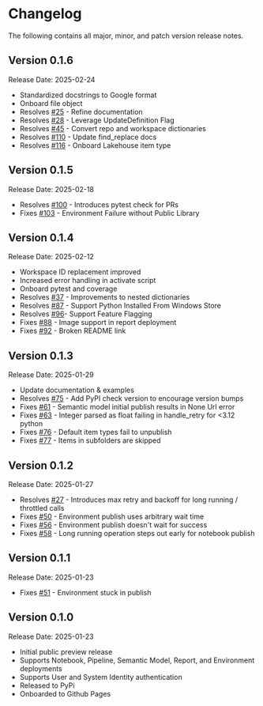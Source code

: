 # Changelog

The following contains all major, minor, and patch version release notes.

## Version 0.1.6

<span class="md-h2-subheader">Release Date: 2025-02-24</span>

-   Standardized docstrings to Google format
-   Onboard file object
-   Resolves [#25](https://github.com/microsoft/fabric-cicd/issues/25) - Refine documentation
-   Resolves [#28](https://github.com/microsoft/fabric-cicd/issues/28) - Leverage UpdateDefinition Flag
-   Resolves [#45](https://github.com/microsoft/fabric-cicd/issues/28) - Convert repo and workspace dictionaries
-   Resolves [#110](https://github.com/microsoft/fabric-cicd/issues/110) - Update find_replace docs
-   Resolves [#116](https://github.com/microsoft/fabric-cicd/issues/116) - Onboard Lakehouse item type

## Version 0.1.5

<span class="md-h2-subheader">Release Date: 2025-02-18</span>

-   Resolves [#100](https://github.com/microsoft/fabric-cicd/issues/100) - Introduces pytest check for PRs
-   Fixes [#103](https://github.com/microsoft/fabric-cicd/issues/103) - Environment Failure without Public Library

## Version 0.1.4

<span class="md-h2-subheader">Release Date: 2025-02-12</span>

-   Workspace ID replacement improved
-   Increased error handling in activate script
-   Onboard pytest and coverage
-   Resolves [#37](https://github.com/microsoft/fabric-cicd/issues/37) - Improvements to nested dictionaries
-   Resolves [#87](https://github.com/microsoft/fabric-cicd/issues/87) - Support Python Installed From Windows Store
-   Resolves [#96](https://github.com/microsoft/fabric-cicd/issues/96)- Support Feature Flagging
-   Fixes [#88](https://github.com/microsoft/fabric-cicd/issues/88) - Image support in report deployment
-   Fixes [#92](https://github.com/microsoft/fabric-cicd/issues/92) - Broken README link

## Version 0.1.3

<span class="md-h2-subheader">Release Date: 2025-01-29</span>

-   Update documentation & examples
-   Resolves [#75](https://github.com/microsoft/fabric-cicd/issues/75) - Add PyPI check version to encourage version bumps
-   Fixes [#61](https://github.com/microsoft/fabric-cicd/issues/61) - Semantic model initial publish results in None Url error
-   Fixes [#63](https://github.com/microsoft/fabric-cicd/issues/63) - Integer parsed as float failing in handle_retry for <3.12 python
-   Fixes [#76](https://github.com/microsoft/fabric-cicd/issues/76) - Default item types fail to unpublish
-   Fixes [#77](https://github.com/microsoft/fabric-cicd/issues/77) - Items in subfolders are skipped

## Version 0.1.2

<span class="md-h2-subheader">Release Date: 2025-01-27</span>

-   Resolves [#27](https://github.com/microsoft/fabric-cicd/issues/27) - Introduces max retry and backoff for long running / throttled calls
-   Fixes [#50](https://github.com/microsoft/fabric-cicd/issues/50) - Environment publish uses arbitrary wait time
-   Fixes [#56](https://github.com/microsoft/fabric-cicd/issues/56) - Environment publish doesn't wait for success
-   Fixes [#58](https://github.com/microsoft/fabric-cicd/issues/58) - Long running operation steps out early for notebook publish

## Version 0.1.1

<span class="md-h2-subheader">Release Date: 2025-01-23</span>

-   Fixes [#51](https://github.com/microsoft/fabric-cicd/issues/51) - Environment stuck in publish

## Version 0.1.0

<span class="md-h2-subheader">Release Date: 2025-01-23</span>

-   Initial public preview release
-   Supports Notebook, Pipeline, Semantic Model, Report, and Environment deployments
-   Supports User and System Identity authentication
-   Released to PyPi
-   Onboarded to Github Pages
